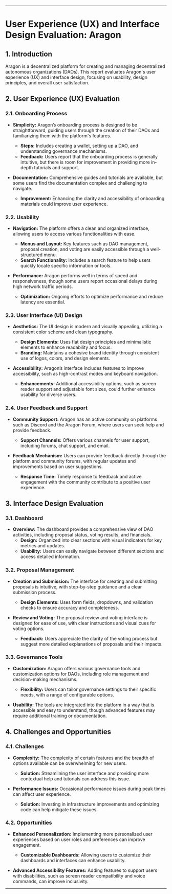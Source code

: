 
---

# **User Experience (UX) and Interface Design Evaluation: Aragon**

## **1. Introduction**

Aragon is a decentralized platform for creating and managing decentralized autonomous organizations (DAOs). This report evaluates Aragon's user experience (UX) and interface design, focusing on usability, design principles, and overall user satisfaction.

## **2. User Experience (UX) Evaluation**

### **2.1. Onboarding Process**

- **Simplicity:** Aragon’s onboarding process is designed to be straightforward, guiding users through the creation of their DAOs and familiarizing them with the platform's features.
  - **Steps:** Includes creating a wallet, setting up a DAO, and understanding governance mechanisms.
  - **Feedback:** Users report that the onboarding process is generally intuitive, but there is room for improvement in providing more in-depth tutorials and support.

- **Documentation:** Comprehensive guides and tutorials are available, but some users find the documentation complex and challenging to navigate.
  - **Improvement:** Enhancing the clarity and accessibility of onboarding materials could improve user experience.

### **2.2. Usability**

- **Navigation:** The platform offers a clean and organized interface, allowing users to access various functionalities with ease.
  - **Menus and Layout:** Key features such as DAO management, proposal creation, and voting are easily accessible through a well-structured menu.
  - **Search Functionality:** Includes a search feature to help users quickly locate specific information or tools.

- **Performance:** Aragon performs well in terms of speed and responsiveness, though some users report occasional delays during high network traffic periods.
  - **Optimization:** Ongoing efforts to optimize performance and reduce latency are essential.

### **2.3. User Interface (UI) Design**

- **Aesthetics:** The UI design is modern and visually appealing, utilizing a consistent color scheme and clean typography.
  - **Design Elements:** Uses flat design principles and minimalistic elements to enhance readability and focus.
  - **Branding:** Maintains a cohesive brand identity through consistent use of logos, colors, and design elements.

- **Accessibility:** Aragon’s interface includes features to improve accessibility, such as high-contrast modes and keyboard navigation.
  - **Enhancements:** Additional accessibility options, such as screen reader support and adjustable font sizes, could further enhance usability for diverse users.

### **2.4. User Feedback and Support**

- **Community Support:** Aragon has an active community on platforms such as Discord and the Aragon Forum, where users can seek help and provide feedback.
  - **Support Channels:** Offers various channels for user support, including forums, chat support, and email.

- **Feedback Mechanism:** Users can provide feedback directly through the platform and community forums, with regular updates and improvements based on user suggestions.
  - **Response Time:** Timely response to feedback and active engagement with the community contribute to a positive user experience.

## **3. Interface Design Evaluation**

### **3.1. Dashboard**

- **Overview:** The dashboard provides a comprehensive view of DAO activities, including proposal status, voting results, and financials.
  - **Design:** Organized into clear sections with visual indicators for key metrics and updates.
  - **Usability:** Users can easily navigate between different sections and access detailed information.

### **3.2. Proposal Management**

- **Creation and Submission:** The interface for creating and submitting proposals is intuitive, with step-by-step guidance and a clear submission process.
  - **Design Elements:** Uses form fields, dropdowns, and validation checks to ensure accuracy and completeness.

- **Review and Voting:** The proposal review and voting interface is designed for ease of use, with clear instructions and visual cues for voting options.
  - **Feedback:** Users appreciate the clarity of the voting process but suggest more detailed explanations of proposals and their impacts.

### **3.3. Governance Tools**

- **Customization:** Aragon offers various governance tools and customization options for DAOs, including role management and decision-making mechanisms.
  - **Flexibility:** Users can tailor governance settings to their specific needs, with a range of configurable options.

- **Usability:** The tools are integrated into the platform in a way that is accessible and easy to understand, though advanced features may require additional training or documentation.

## **4. Challenges and Opportunities**

### **4.1. Challenges**

- **Complexity:** The complexity of certain features and the breadth of options available can be overwhelming for new users.
  - **Solution:** Streamlining the user interface and providing more contextual help and tutorials can address this issue.

- **Performance Issues:** Occasional performance issues during peak times can affect user experience.
  - **Solution:** Investing in infrastructure improvements and optimizing code can help mitigate these issues.

### **4.2. Opportunities**

- **Enhanced Personalization:** Implementing more personalized user experiences based on user roles and preferences can improve engagement.
  - **Customizable Dashboards:** Allowing users to customize their dashboards and interfaces can enhance usability.

- **Advanced Accessibility Features:** Adding features to support users with disabilities, such as screen reader compatibility and voice commands, can improve inclusivity.

---
